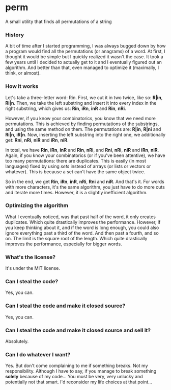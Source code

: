 # perm

A small utility that finds all permutations of a string


### History

A bit of time after I started programming, I was always bugged down by how a program would find all the permutations (or anagrams) of a word. At first, I thought
it would be simple but I quickly realized it wasn't the case. It took a few years until I decided to actually get to it and I eventually figured out an algorithm.
And better than that, even managed to optimize it (maximally, I think, or almost).


### How it works

Let's take a three-letter word: Rin. First, we cut it in two twice, like so: **R|in**, **Ri|n**. Then, we take the left substring and insert it into every
index in the right substring, which gives us: **Rin**, **iRn**, **inR** and **Rin**, **nRi**.

However, if you know your combinatorics, you know that we need more permutations. This is achieved by finding permutations of the substrings, and using the same
method on them. The permutations are: **R|in**, **R|ni** and **Ri|n**, **iR|n**. Now, inserting the left substring into the right one, we additionally get:
**Rni**, **nRi**, **niR** and **iRn**, **niR**.

In total, we have **Rin**, **iRn**, **inR** and **Rin**, **nRi**, and **Rni**, **nRi**, **niR** and **iRn**, **niR**. Again, if you know your combinatorics (or
if you've been attentive), we have too many permutations: there are duplicates. This is easily (in most languages) fixed by using *sets* instead of arrays (or
lists or vectors or whatever). This is because a set can't have the same object twice.

So in the end, we get **Rin**, **iRn**, **inR**, **nRi**, **Rni** and **niR**. And that's it. For words with more characters, it's the same algorithm, you just
have to do more cuts and iterate more times. However, it is a slightly inefficient algorithm.


### Optimizing the algorithm

What I eventually noticed, was that past half of the word, it only creates duplicates. Which quite drastically improves the performance. However, if you keep
thinking about it, and if the word is long enough, you could also ignore everything past a third of the word. And then past a fourth, and so on. The limit is
the square root of the length. Which quite drastically improves the performance, especially for bigger words.


### What's the license?

It's under the MIT license.


### Can I steal the code?

Yes, you can.


### Can I steal the code and make it closed source?

Yes, you can.


### Can I steal the code and make it closed source and sell it?

Absolutely.


### Can I do whatever I want?

Yes. But don't come complaining to me if something breaks. Not my responsibility. Although I have to say, if you manage to break something **solely** because
of my code... You must be very, very unlucky and potentially not that smart. I'd reconsider my life choices at that point...
